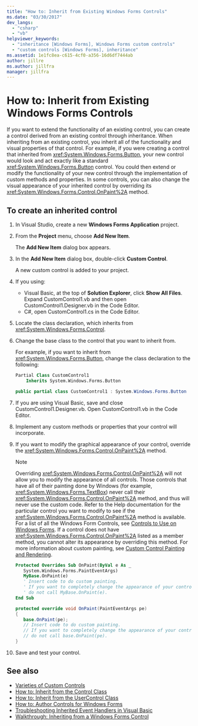 ```yaml
---
title: "How to: Inherit from Existing Windows Forms Controls"
ms.date: "03/30/2017"
dev_langs:
  - "csharp"
  - "vb"
helpviewer_keywords:
  - "inheritance [Windows Forms], Windows Forms custom controls"
  - "custom controls [Windows Forms], inheritance"
ms.assetid: 1e1fc8ea-c615-4cf0-a356-16d6df7444ab
author: jillre
ms.author: jillfra
manager: jillfra
---
```

# How to: Inherit from Existing Windows Forms Controls

If you want to extend the functionality of an existing control, you can create a control derived from an existing control through inheritance. When inheriting from an existing control, you inherit all of the functionality and visual properties of that control. For example, if you were creating a control that inherited from <xref:System.Windows.Forms.Button>, your new control would look and act exactly like a standard <xref:System.Windows.Forms.Button> control. You could then extend or modify the functionality of your new control through the implementation of custom methods and properties. In some controls, you can also change the visual appearance of your inherited control by overriding its <xref:System.Windows.Forms.Control.OnPaint%2A> method.

## To create an inherited control

1. In Visual Studio, create a new **Windows Forms Application** project.

1. From the **Project** menu, choose **Add New Item**.

    The **Add New Item** dialog box appears.

1. In the **Add New Item** dialog box, double-click **Custom Control**.

    A new custom control is added to your project.

1. If you using:

    - Visual Basic, at the top of **Solution Explorer**, click **Show All Files**. Expand CustomControl1.vb and then open CustomControl1.Designer.vb in the Code Editor.
    - C#, open CustomControl1.cs in the Code Editor.

1. Locate the class declaration, which inherits from <xref:System.Windows.Forms.Control>.

1. Change the base class to the control that you want to inherit from.

     For example, if you want to inherit from <xref:System.Windows.Forms.Button>, change the class declaration to the following:

    ```vb
    Partial Class CustomControl1
        Inherits System.Windows.Forms.Button
    ```

    ```csharp
    public partial class CustomControl1 : System.Windows.Forms.Button
    ```

1. If you are using Visual Basic, save and close CustomControl1.Designer.vb. Open CustomControl1.vb in the Code Editor.

1. Implement any custom methods or properties that your control will incorporate.

1. If you want to modify the graphical appearance of your control, override the <xref:System.Windows.Forms.Control.OnPaint%2A> method.

    > [!NOTE]
    > Overriding <xref:System.Windows.Forms.Control.OnPaint%2A> will not allow you to modify the appearance of all controls. Those controls that have all of their painting done by Windows (for example, <xref:System.Windows.Forms.TextBox>) never call their <xref:System.Windows.Forms.Control.OnPaint%2A> method, and thus will never use the custom code. Refer to the Help documentation for the particular control you want to modify to see if the <xref:System.Windows.Forms.Control.OnPaint%2A> method is available. For a list of all the Windows Form Controls, see [Controls to Use on Windows Forms](controls-to-use-on-windows-forms.md). If a control does not have <xref:System.Windows.Forms.Control.OnPaint%2A> listed as a member method, you cannot alter its appearance by overriding this method. For more information about custom painting, see [Custom Control Painting and Rendering](custom-control-painting-and-rendering.md).

    ```vb
    Protected Overrides Sub OnPaint(ByVal e As _
       System.Windows.Forms.PaintEventArgs)
       MyBase.OnPaint(e)
       ' Insert code to do custom painting.
       ' If you want to completely change the appearance of your control,
       ' do not call MyBase.OnPaint(e).
    End Sub
    ```

    ```csharp
    protected override void OnPaint(PaintEventArgs pe)
    {
       base.OnPaint(pe);
       // Insert code to do custom painting.
       // If you want to completely change the appearance of your control,
       // do not call base.OnPaint(pe).
    }
    ```

1. Save and test your control.

## See also

- [Varieties of Custom Controls](varieties-of-custom-controls.md)
- [How to: Inherit from the Control Class](how-to-inherit-from-the-control-class.md)
- [How to: Inherit from the UserControl Class](how-to-inherit-from-the-usercontrol-class.md)
- [How to: Author Controls for Windows Forms](how-to-author-controls-for-windows-forms.md)
- [Troubleshooting Inherited Event Handlers in Visual Basic](~/docs/visual-basic/programming-guide/language-features/events/troubleshooting-inherited-event-handlers.md)
- [Walkthrough: Inheriting from a Windows Forms Control](walkthrough-inheriting-from-a-windows-forms-control-with-visual-csharp.md)
